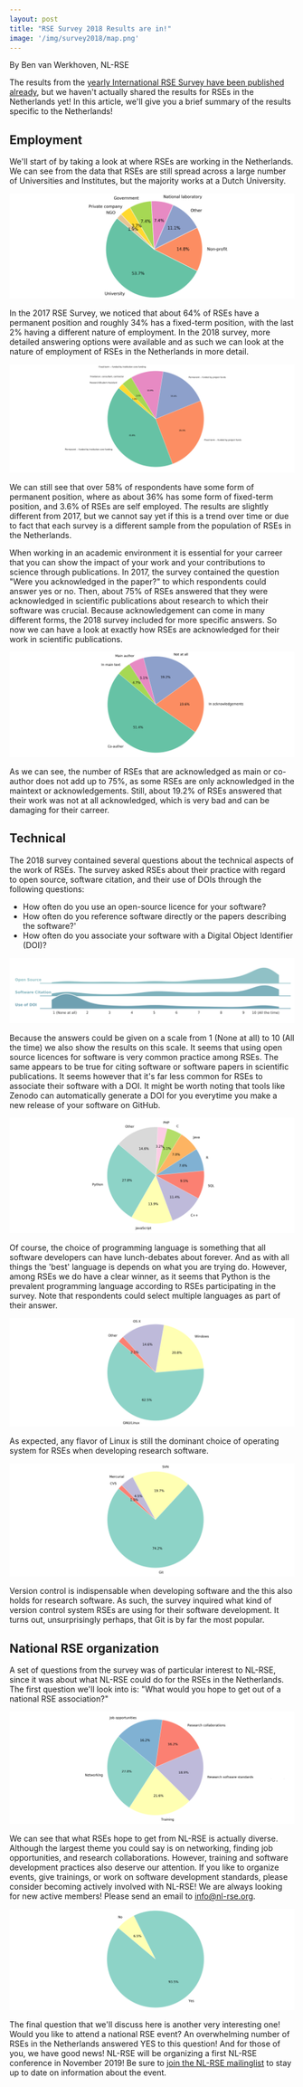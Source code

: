 ```yaml
---
layout: post
title: "RSE Survey 2018 Results are in!"
image: '/img/survey2018/map.png'
---
```


By Ben van Werkhoven, NL-RSE

The results from the [yearly International RSE Survey have been published 
already](https://www.software.ac.uk/blog/2019-02-15-rse-survey-2018-results), but we haven't actually shared the 
results for RSEs in the Netherlands yet! In this article, we'll give you a brief summary of the results specific to the 
Netherlands!

<!--break-->

## Employment

We'll start of by taking a look at where RSEs are working in the Netherlands. We can see from the data that RSEs are still spread 
across a large number of Universities and Institutes, but the majority works at a Dutch University.

![At what type of organisation do you work?](/img/survey2018/organisation.png)

In the 2017 RSE Survey, we noticed that about 64% of RSEs have a permanent position and roughly 34% has a fixed-term position, with the last 2% having
a different nature of employment. In the 2018 survey, more detailed answering options were available and as such we can look at the nature of employment
of RSEs in the Netherlands in more detail.

![What is the nature of your employment?](/img/survey2018/type_contract.png)

We can still see that over 58% of respondents have some form of permanent position, where as about 36% has some form of fixed-term position, and 3.6% of RSEs are self employed. The results are slightly different from 2017, but we cannot say yet if this is a trend over time or due to fact 
that each survey is a different sample from the population of RSEs in the Netherlands.

When working in an academic environment it is essential for your carreer that you can show the impact of your work and your contributions to 
science through publications. In 2017, the survey contained the question "Were you acknowledged in the paper?" to which respondents
could answer yes or no. Then, about 75% of RSEs answered that they were acknowledged in scientific publications about research
to which their software was crucial. Because acknowledgement can come in many different forms, the 2018 survey included for more specific answers.
So now we can have a look at exactly how RSEs are acknowledged for their work in scientific publications.

![Acknowledgement of RSE work in scientific publications](/img/survey2018/paper_ack.png)

As we can see, the number of RSEs that are acknowledged as main or co-author does not add up to 75%, as some RSEs are only 
acknowledged in the maintext or acknowledgements. Still, about 19.2% of RSEs answered that their work was not at all acknowledged, 
which is very bad and can be damaging for their carreer.

## Technical

The 2018 survey contained several questions about the technical aspects of the work of RSEs. The survey asked RSEs about their 
practice with regard to open source, software citation, and their use of DOIs through the following questions:  
- How often do you use an open-source licence for your software?
- How often do you reference software directly or the papers describing the software?'
- How often do you associate your software with a Digital Object Identifier (DOI)?

![Software best practices by RSEs](/img/survey2018/best_practices.png)

Because the answers could be given on a scale from 1 (None at all) to 10 (All the time) we also show the results on this scale. It 
seems that using open source licences for software is very common practice among RSEs. The same appears to be true for citing 
software or software papers in scientific publications. It seems however that it's far less common for RSEs to associate their 
software with a DOI. It might be worth noting that tools like Zenodo can automatically generate a DOI for you everytime you make a 
new release of your software on GitHub.

![The popular programming languages among RSEs](/img/survey2018/prog_lang.png)

Of course, the choice of programming language is something that all software developers can have lunch-debates about forever. And
as with all things the 'best' language is depends on what you are trying do. However, among RSEs we do have a clear winner, as it
seems that Python is the prevalent programming language according to RSEs participating in the survey. Note that respondents
could select multiple languages as part of their answer.

![The OS RSEs are using](/img/survey2018/OS.png)

As expected, any flavor of Linux is still the dominant choice of operating system for RSEs when developing research software.

![The types of version control systems RSEs are using](/img/survey2018/version_control.png)

Version control is indispensable when developing software and the this also holds for research software. As such, the survey inquired 
what kind of version control system RSEs are using for their software development. It turns out, unsurprisingly perhaps, that Git is 
by far the most popular.


## National RSE organization

A set of questions from the survey was of particular interest to NL-RSE, since it was about what NL-RSE could do for the 
RSEs in the Netherlands. The first question we'll look into is: "What would you hope to get out of a national RSE 
association?"

![What do you think is important for NL-RSE?](/img/survey2018/nl-rse-goals.png)

We can see that what RSEs hope to get from NL-RSE is actually diverse. Although the largest theme you could say is on 
networking, finding job opportunities, and research collaborations. However, training and software development practices 
also deserve our attention. If you like to organize events, give trainings, or work on software development standards, 
please consider becoming actively involved with NL-RSE! We are always looking for new active members! Please send an email
to info@nl-rse.org.

![Would RSEs attend a national RSE event?](/img/survey2018/join-RSE-event.png)

The final question that we'll discuss here is another very interesting one! Would you like to attend a national RSE event? 
An overwhelming number of RSEs in the Netherlands answered YES to this question! And for those of you, we have good news! 
NL-RSE will be organizing a first NL-RSE conference in November 2019! Be sure to [join the NL-RSE mailinglist](/pages/join.html)
to stay up to date on information about the event.



